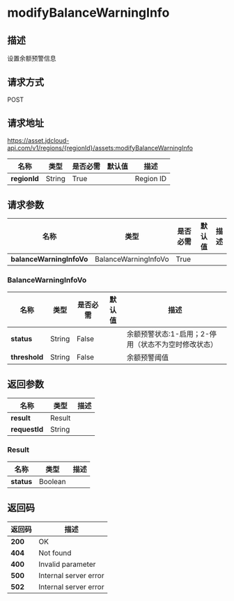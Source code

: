 # modifyBalanceWarningInfo


## 描述
设置余额预警信息

## 请求方式
POST

## 请求地址
https://asset.jdcloud-api.com/v1/regions/{regionId}/assets:modifyBalanceWarningInfo

|名称|类型|是否必需|默认值|描述|
|---|---|---|---|---|
|**regionId**|String|True| |Region ID|

## 请求参数
|名称|类型|是否必需|默认值|描述|
|---|---|---|---|---|
|**balanceWarningInfoVo**|BalanceWarningInfoVo|True| | |

### BalanceWarningInfoVo
|名称|类型|是否必需|默认值|描述|
|---|---|---|---|---|
|**status**|String|False| |余额预警状态:1-启用；2-停用（状态不为空时修改状态）|
|**threshold**|String|False| |余额预警阈值|

## 返回参数
|名称|类型|描述|
|---|---|---|
|**result**|Result| |
|**requestId**|String| |

### Result
|名称|类型|描述|
|---|---|---|
|**status**|Boolean| |

## 返回码
|返回码|描述|
|---|---|
|**200**|OK|
|**404**|Not found|
|**400**|Invalid parameter|
|**500**|Internal server error|
|**502**|Internal server error|
